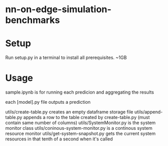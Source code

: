 # nn-on-edge-simulation-benchmarks

# Setup
Run setup.py in a terminal to install all prerequisites. ~1GB

# Usage
sample.ipynb is for running each predicion and aggregating the results

each [model].py file outputs a prediction

utils/create-table.py creates an empty dataframe storage file
utils/append-table.py appends a row to the table created by create-table.py (must contain same number of columns)
utils/SystemMonitor.py is the system monitor class
utils/coninous-system-monitor.py is a continous system resource monitor
utils/get-system-snapshot.py gets the current system resources in that tenth of a second when it's called

